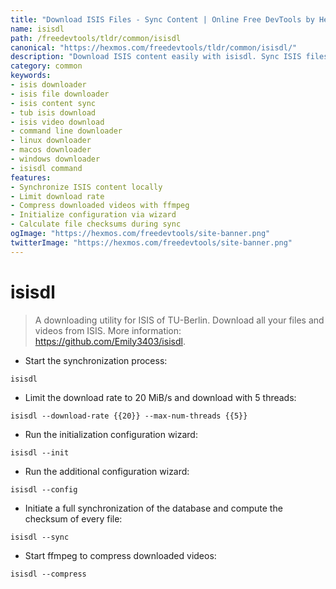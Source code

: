 ```yaml
---
title: "Download ISIS Files - Sync Content | Online Free DevTools by Hexmos"
name: isisdl
path: /freedevtools/tldr/common/isisdl
canonical: "https://hexmos.com/freedevtools/tldr/common/isisdl/"
description: "Download ISIS content easily with isisdl. Sync ISIS files and compress videos using this command-line utility. Free online tool, no registration required."
category: common
keywords:
- isis downloader
- isis file downloader
- isis content sync
- tub isis download
- isis video download
- command line downloader
- linux downloader
- macos downloader
- windows downloader
- isisdl command
features:
- Synchronize ISIS content locally
- Limit download rate
- Compress downloaded videos with ffmpeg
- Initialize configuration via wizard
- Calculate file checksums during sync
ogImage: "https://hexmos.com/freedevtools/site-banner.png"
twitterImage: "https://hexmos.com/freedevtools/site-banner.png"
---
```


# isisdl

> A downloading utility for ISIS of TU-Berlin. Download all your files and videos from ISIS.
> More information: <https://github.com/Emily3403/isisdl>.

- Start the synchronization process:

`isisdl`

- Limit the download rate to 20 MiB/s and download with 5 threads:

`isisdl --download-rate {{20}} --max-num-threads {{5}}`

- Run the initialization configuration wizard:

`isisdl --init`

- Run the additional configuration wizard:

`isisdl --config`

- Initiate a full synchronization of the database and compute the checksum of every file:

`isisdl --sync`

- Start ffmpeg to compress downloaded videos:

`isisdl --compress`
